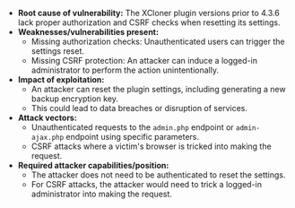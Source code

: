 - **Root cause of vulnerability:** The XCloner plugin versions prior to 4.3.6 lack proper authorization and CSRF checks when resetting its settings.
- **Weaknesses/vulnerabilities present:**
    - Missing authorization checks: Unauthenticated users can trigger the settings reset.
    - Missing CSRF protection: An attacker can induce a logged-in administrator to perform the action unintentionally.
- **Impact of exploitation:**
    - An attacker can reset the plugin settings, including generating a new backup encryption key.
    - This could lead to data breaches or disruption of services.
- **Attack vectors:**
    - Unauthenticated requests to the `admin.php` endpoint or `admin-ajax.php` endpoint using specific parameters.
    - CSRF attacks where a victim's browser is tricked into making the request.
- **Required attacker capabilities/position:**
    - The attacker does not need to be authenticated to reset the settings.
    - For CSRF attacks, the attacker would need to trick a logged-in administrator into making the request.